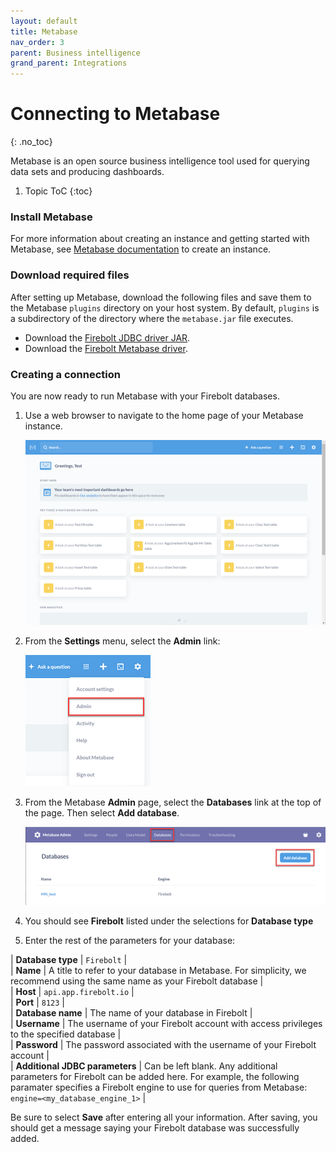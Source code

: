```yaml
---
layout: default
title: Metabase
nav_order: 3
parent: Business intelligence
grand_parent: Integrations
---
```


# Connecting to Metabase
{: .no_toc}

Metabase is an open source business intelligence tool used for querying data sets and producing dashboards.

1. Topic ToC
{:toc}

### Install Metabase

For more information about creating an instance and getting started with Metabase, see [Metabase documentation](https://www.metabase.com/docs/latest/operations-guide/running-the-metabase-jar-file.html) to create an instance.

### Download required files

After setting up Metabase, download the following files and save them to the Metabase `plugins` directory on your host system. By default, `plugins` is a subdirectory of the directory where the `metabase.jar` file executes.

* Download the [Firebolt JDBC driver JAR](https://docs.firebolt.io/integrations/connecting-via-jdbc).
* Download the [Firebolt Metabase driver](https://firebolt-publishing-public.s3.amazonaws.com/repo/metabase-driver/firebolt-metabase-driver.jar).



### Creating a connection

You are now ready to run Metabase with your Firebolt databases.

1. Use a web browser to navigate to the home page of your Metabase instance.

    ![Metabase home page](../../assets/images/Metabase_home.png)

2. From the **Settings** menu, select the **Admin** link:

    ![Metabase home page](../../assets/images/Metabase_admin_menu.png)

3. From the Metabase **Admin** page, select the **Databases** link at the top of the page. Then select **Add database**.  

    ![Metabase home page](../../assets/images/Metabase_admin_menu2.png)

4. You should see **Firebolt** listed under the selections for **Database type**

5. Enter the rest of the parameters for your database:


| **Database type**              |  `Firebolt`                                                                                                                                                                                         |                                                        
| **Name**                       |  A title to refer to your database in Metabase. For simplicity, we recommend using the same name as your Firebolt database                                                                                                                                                      |                                                        
| **Host**                       |  `api.app.firebolt.io`                                                                                                                                                                            |                                                        
| **Port**                       |  `8123`                                                                                                                                                                                           |                                                        
| **Database name**              |  The name of your database in Firebolt                                                                                                                                                            |                                                        
| **Username**                   | The username of your Firebolt account with access privileges to the specified database                                                                                                                                                                          |                                                       
| **Password**                   |  The password associated with the username of your Firebolt account                                                                                                                                                                           |                                                       
| **Additional JDBC parameters** |  Can be left blank. Any additional parameters for Firebolt can be added here. For example, the following paramater specifies a Firebolt engine to use for queries from Metabase: `engine=<my_database_engine_1>` |

Be sure to select **Save** after entering all your information. After saving, you should get a message saying your Firebolt database was successfully added.
